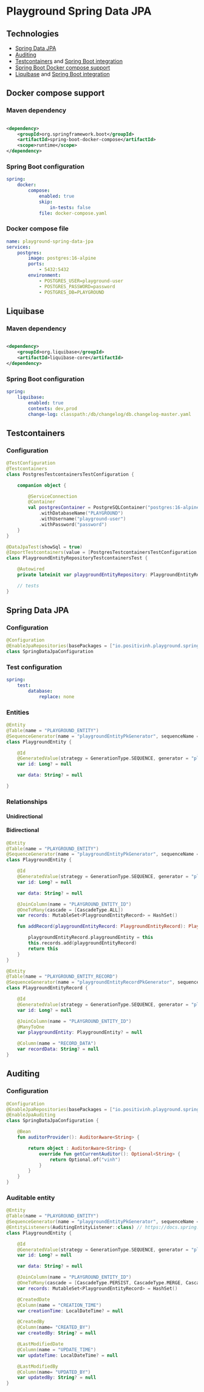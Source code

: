 # Playground Spring Data JPA

## Technologies

- [Spring Data JPA](https://spring.io/projects/spring-data-jpa)
- [Auditing](https://docs.spring.io/spring-data/jpa/reference/auditing.html)
- [Testcontainers](https://testcontainers.com/guides/testing-spring-boot-rest-api-using-testcontainers/)
  and [Spring Boot integration](https://docs.spring.io/spring-boot/reference/testing/testcontainers.html)
- [Spring Boot Docker compose support](https://docs.spring.io/spring-boot/reference/features/dev-services.html#features.dev-services.docker-compose)
- [Liquibase](https://docs.liquibase.com/start/get-started/liquibase-sql.html)
  and [Spring Boot integration](https://contribute.liquibase.com/extensions-integrations/directory/integration-docs/springboot/)

## Docker compose support

### Maven dependency

```xml

<dependency>
    <groupId>org.springframework.boot</groupId>
    <artifactId>spring-boot-docker-compose</artifactId>
    <scope>runtime</scope>
</dependency>
```

### Spring Boot configuration

```yaml
spring:
    docker:
        compose:
            enabled: true
            skip:
                in-tests: false
            file: docker-compose.yaml
```

### Docker compose file

```yaml
name: playground-spring-data-jpa
services:
    postgres:
        image: postgres:16-alpine
        ports:
            - 5432:5432
        environment:
            - POSTGRES_USER=playground-user
            - POSTGRES_PASSWORD=password
            - POSTGRES_DB=PLAYGROUND
```

## Liquibase

### Maven dependency

```xml

<dependency>
    <groupId>org.liquibase</groupId>
    <artifactId>liquibase-core</artifactId>
</dependency>
```

### Spring Boot configuration

```yaml
spring:
    liquibase:
        enabled: true
        contexts: dev,prod
        change-log: classpath:/db/changelog/db.changelog-master.yaml
```
## Testcontainers

### Configuration

```kotlin
@TestConfiguration
@Testcontainers
class PostgresTestcontainersTestConfiguration {

    companion object {

        @ServiceConnection
        @Container
        val postgresContainer = PostgreSQLContainer("postgres:16-alpine")
            .withDatabaseName("PLAYGROUND")
            .withUsername("playground-user")
            .withPassword("password")
    }
}
```

```kotlin
@DataJpaTest(showSql = true)
@ImportTestcontainers(value = [PostgresTestcontainersTestConfiguration::class])
class PlaygroundEntityRepositoryTestcontainersTest {

    @Autowired
    private lateinit var playgroundEntityRepository: PlaygroundEntityRepository

    // tests
}
```
## Spring Data JPA

### Configuration

```kotlin
@Configuration
@EnableJpaRepositories(basePackages = ["io.positivinh.playground.spring.data.jpa.repository"])
class SpringDataJpaConfiguration
```

### Test configuration

```yaml
spring:
    test:
        database:
            replace: none
```

### Entities

```kotlin
@Entity
@Table(name = "PLAYGROUND_ENTITY")
@SequenceGenerator(name = "playgroundEntityPkGenerator", sequenceName = "PK_PLAYGROUND_ENTITY_SEQ", allocationSize = 1)
class PlaygroundEntity {

    @Id
    @GeneratedValue(strategy = GenerationType.SEQUENCE, generator = "playgroundEntityPkGenerator")
    var id: Long? = null

    var data: String? = null

}
```

### Relationships

#### Unidirectional

#### Bidirectional

```kotlin
@Entity
@Table(name = "PLAYGROUND_ENTITY")
@SequenceGenerator(name = "playgroundEntityPkGenerator", sequenceName = "PK_PLAYGROUND_ENTITY_SEQ", allocationSize = 1)
class PlaygroundEntity {

    @Id
    @GeneratedValue(strategy = GenerationType.SEQUENCE, generator = "playgroundEntityPkGenerator")
    var id: Long? = null

    var data: String? = null

    @JoinColumn(name = "PLAYGROUND_ENTITY_ID")
    @OneToMany(cascade = [CascadeType.ALL])
    var records: MutableSet<PlaygroundEntityRecord> = HashSet()

    fun addRecord(playgroundEntityRecord: PlaygroundEntityRecord): PlaygroundEntity {

        playgroundEntityRecord.playgroundEntity = this
        this.records.add(playgroundEntityRecord)
        return this
    }
}
```

```kotlin
@Entity
@Table(name = "PLAYGROUND_ENTITY_RECORD")
@SequenceGenerator(name = "playgroundEntityRecordPkGenerator", sequenceName = "PK_PLAYGROUND_ENTITY_RECORD_SEQ", allocationSize = 1)
class PlaygroundEntityRecord {

    @Id
    @GeneratedValue(strategy = GenerationType.SEQUENCE, generator = "playgroundEntityRecordPkGenerator")
    var id: Long? = null

    @JoinColumn(name = "PLAYGROUND_ENTITY_ID")
    @ManyToOne
    var playgroundEntity: PlaygroundEntity? = null

    @Column(name = "RECORD_DATA")
    var recordData: String? = null
}
```

## Auditing

### Configuration

```kotlin
@Configuration
@EnableJpaRepositories(basePackages = ["io.positivinh.playground.spring.data.jpa.repository"])
@EnableJpaAuditing
class SpringDataJpaConfiguration {

    @Bean
    fun auditorProvider(): AuditorAware<String> {

        return object : AuditorAware<String> {
            override fun getCurrentAuditor(): Optional<String> {
                return Optional.of("vinh")
            }
        }
    }
}
```

### Auditable entity

```kotlin
@Entity
@Table(name = "PLAYGROUND_ENTITY")
@SequenceGenerator(name = "playgroundEntityPkGenerator", sequenceName = "PK_PLAYGROUND_ENTITY_SEQ", allocationSize = 1)
@EntityListeners(AuditingEntityListener::class) // https://docs.spring.io/spring-data/jpa/reference/auditing.html#jpa.auditing.configuration
class PlaygroundEntity {

    @Id
    @GeneratedValue(strategy = GenerationType.SEQUENCE, generator = "playgroundEntityPkGenerator")
    var id: Long? = null

    var data: String? = null

    @JoinColumn(name = "PLAYGROUND_ENTITY_ID")
    @OneToMany(cascade = [CascadeType.PERSIST, CascadeType.MERGE, CascadeType.REFRESH], fetch = FetchType.LAZY)
    var records: MutableSet<PlaygroundEntityRecord> = HashSet()

    @CreatedDate
    @Column(name = "CREATION_TIME")
    var creationTime: LocalDateTime? = null

    @CreatedBy
    @Column(name= "CREATED_BY")
    var createdBy: String? = null

    @LastModifiedDate
    @Column(name = "UPDATE_TIME")
    var updateTime: LocalDateTime? = null

    @LastModifiedBy
    @Column(name= "UPDATED_BY")
    var updatedBy: String? = null
}
```

